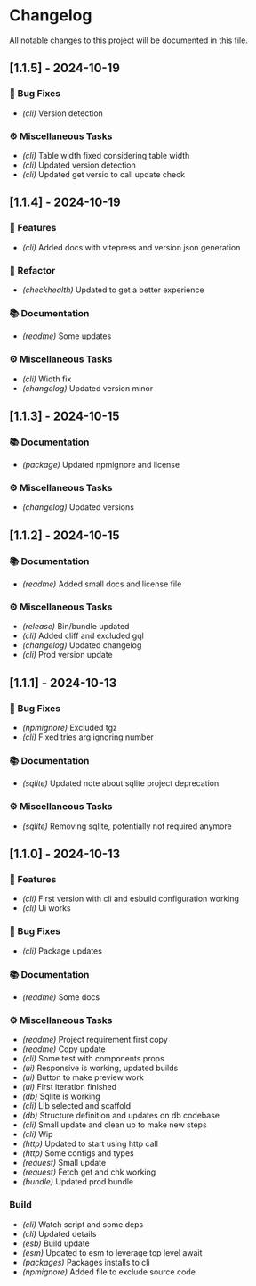 # Changelog

All notable changes to this project will be documented in this file.

## [1.1.5] - 2024-10-19

### 🐛 Bug Fixes

- *(cli)* Version detection

### ⚙️ Miscellaneous Tasks

- *(cli)* Table width fixed considering table width
- *(cli)* Updated version detection
- *(cli)* Updated get versio to call update check

## [1.1.4] - 2024-10-19

### 🚀 Features

- *(cli)* Added docs with vitepress and version json generation

### 🚜 Refactor

- *(checkhealth)* Updated to get a better experience

### 📚 Documentation

- *(readme)* Some updates

### ⚙️ Miscellaneous Tasks

- *(cli)* Width fix
- *(changelog)* Updated version minor

## [1.1.3] - 2024-10-15

### 📚 Documentation

- *(package)* Updated npmignore and license

### ⚙️ Miscellaneous Tasks

- *(changelog)* Updated versions

## [1.1.2] - 2024-10-15

### 📚 Documentation

- *(readme)* Added small docs and license file

### ⚙️ Miscellaneous Tasks

- *(release)* Bin/bundle updated
- *(cli)* Added cliff and excluded gql
- *(changelog)* Updated changelog
- *(cli)* Prod version update

## [1.1.1] - 2024-10-13

### 🐛 Bug Fixes

- *(npmignore)* Excluded tgz
- *(cli)* Fixed tries arg ignoring number

### 📚 Documentation

- *(sqlite)* Updated note about sqlite project deprecation

### ⚙️ Miscellaneous Tasks

- *(sqlite)* Removing sqlite, potentially not required anymore

## [1.1.0] - 2024-10-13

### 🚀 Features

- *(cli)* First version with cli and esbuild configuration working
- *(cli)* Ui works

### 🐛 Bug Fixes

- *(cli)* Package updates

### 📚 Documentation

- *(readme)* Some docs

### ⚙️ Miscellaneous Tasks

- *(readme)* Project requirement first copy
- *(readme)* Copy update
- *(cli)* Some test with components props
- *(ui)* Responsive is working, updated builds
- *(ui)* Button to make preview work
- *(ui)* First iteration finished
- *(db)* Sqlite is working
- *(cli)* Lib selected and scaffold
- *(db)* Structure definition and updates on db codebase
- *(cli)* Small update and clean up to make new steps
- *(cli)* Wip
- *(http)* Updated to start using http call
- *(http)* Some configs and types
- *(request)* Small update
- *(request)* Fetch get and chk working
- *(bundle)* Updated prod bundle

### Build

- *(cli)* Watch script and some deps
- *(cli)* Updated details
- *(esb)* Build update
- *(esm)* Updated to esm to leverage top level await
- *(packages)* Packages installs to cli
- *(npmignore)* Added file to exclude source code

<!-- generated by git-cliff -->
